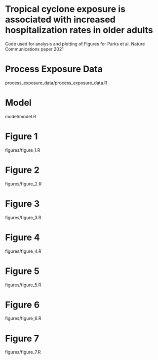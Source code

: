 # Tropical cyclone exposure is associated with increased hospitalization rates in older adults
Code used for analysis and plotting of Figures for Parks et al. Nature Communications paper 2021

# Process Exposure Data
process_exposure_data/process_exposure_data.R

# Model
model/model.R

# Figure 1
figures/figure_1.R

# Figure 2
figures/figure_2.R

# Figure 3
figures/figure_3.R

# Figure 4
figures/figure_4.R

# Figure 5
figures/figure_5.R

# Figure 6
figures/figure_6.R

# Figure 7
figures/figure_7.R
